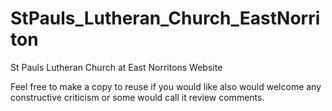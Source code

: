 # StPauls_Lutheran_Church_EastNorriton
St Pauls Lutheran Church at East Norritons Website


Feel free to make a copy to reuse if you would like also would welcome any constructive criticism or some would call it review comments.
